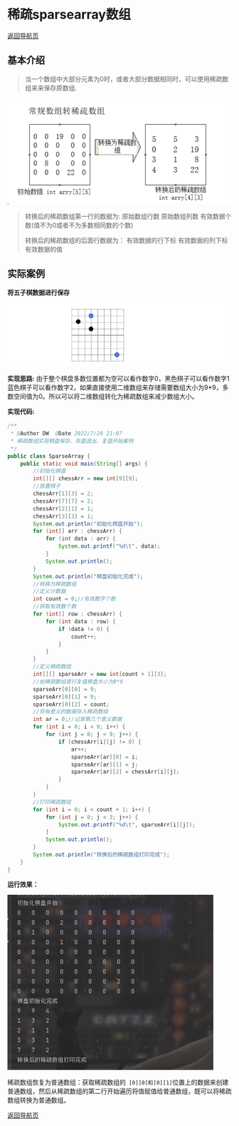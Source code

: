 # 稀疏sparsearray数组

[返回导航页](../README.md)

## 基本介绍

> 当一个数组中大部分元素为0时，或者大部分数据相同时，可以使用稀疏数组来来保存原数组.

![image-20220720191746042](https://raw.githubusercontent.com/DW62/ImgStg/master/image-20220720191746042.png)

>  转换后的稀疏数组第一行的数据为:  原始数组行数 	原始数组列数 	有效数据个数(值不为0或者不为多数相同数的个数)
>
> 转换后的稀疏数组的后面行数据为：		有效数据的行下标				有效数据的列下标		有效数据的值

## 实际案例

**将五子棋数据进行保存**

![image-20220720205825638](https://raw.githubusercontent.com/DW62/ImgStg/master/image-20220720205825638.png)

**实现思路:** 由于整个棋盘多数位置都为空可以看作数字0，黑色棋子可以看作数字1蓝色棋子可以看作数字2，如果直接使用二维数组来存储需要数组大小为9*9，多数空间值为0。所以可以将二维数组转化为稀疏数组来减少数组大小。

**实现代码:**

```java
/**
 * @Author DW  @Date 2022/7/20 21:07
 * 稀疏数组实现棋盘保存、存盘退出、复盘开始案例
 */
public class SparseArray {
    public static void main(String[] args) {
        //初始化棋盘
        int[][] chessArr = new int[9][9];
        //放置棋子
        chessArr[1][3] = 2;
        chessArr[7][7] = 2;
        chessArr[2][1] = 1;
        chessArr[3][3] = 1;
        System.out.println("初始化棋盘开始");
        for (int[] arr : chessArr) {
            for (int data : arr) {
                System.out.printf("%d\t", data);
            }
            System.out.println();
        }
        System.out.println("棋盘初始化完成");
        //转换为稀疏数组
        //定义计数器
        int count = 0;//有效数字个数
        //获取有效数个数
        for (int[] row : chessArr) {
            for (int data : row) {
                if (data != 0) {
                    count++;
                }
            }
        }
        //定义稀疏数组
        int[][] sparseArr = new int[count + 1][3];
        //给稀疏数组首行复值棋盘大小为9*9
        sparseArr[0][0] = 9;
        sparseArr[0][1] = 9;
        sparseArr[0][2] = count;
        //将有意义的数据存入稀疏数组
        int ar = 0;//记录第几个意义数据
        for (int i = 0; i < 9; i++) {
            for (int j = 0; j < 9; j++) {
                if (chessArr[i][j] != 0) {
                    ar++;
                    sparseArr[ar][0] = i;
                    sparseArr[ar][1] = j;
                    sparseArr[ar][2] = chessArr[i][j];
                }
            }
        }
        //打印稀疏数组
        for (int i = 0; i < count + 1; i++) {
            for (int j = 0; j < 3; j++) {
                System.out.printf("%d\t", sparseArr[i][j]);
            }
            System.out.println();
        }
        System.out.println("转换后的稀疏数组打印完成");
    }
}
```

**运行效果：**

![image-20220720223936871](https://raw.githubusercontent.com/DW62/ImgStg/master/image-20220720223936871.png)

稀疏数组恢复为普通数组：获取稀疏数组的` [0][0]和[0][1]`位置上的数据来创建普通数组，然后从稀疏数组的第二行开始遍历将值赋值给普通数组，既可以将稀疏数组转换为普通数组。

[返回导航页](../README.md)
